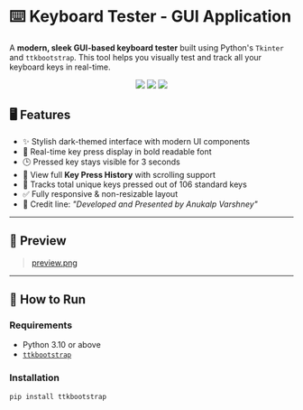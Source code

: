 # ⌨️ Keyboard Tester - GUI Application

A **modern, sleek GUI-based keyboard tester** built using Python's `Tkinter` and `ttkbootstrap`. This tool helps you visually test and track all your keyboard keys in real-time.

<p align="center">
  <img src="https://img.shields.io/badge/Python-3.10+-blue.svg" />
  <img src="https://img.shields.io/badge/GUI-Tkinter-blueviolet" />
  <img src="https://img.shields.io/badge/Designed%20By-Anukalp%20Varshney-green" />
</p>

## 🖥️ Features

- ✨ Stylish dark-themed interface with modern UI components
- 🧪 Real-time key press display in bold readable font
- 🕒 Pressed key stays visible for 3 seconds
- 📜 View full **Key Press History** with scrolling support
- 🔢 Tracks total unique keys pressed out of 106 standard keys
- ✅ Fully responsive & non-resizable layout
- 👤 Credit line: _"Developed and Presented by Anukalp Varshney"_

---

## 📸 Preview

> [preview.png](https://github.com/AnukalpVarshneyyy/KeyboardTester/blob/main/preview.png)

---

## 🚀 How to Run

### Requirements

- Python 3.10 or above
- [`ttkbootstrap`](https://pypi.org/project/ttkbootstrap/)

### Installation

```bash
pip install ttkbootstrap
